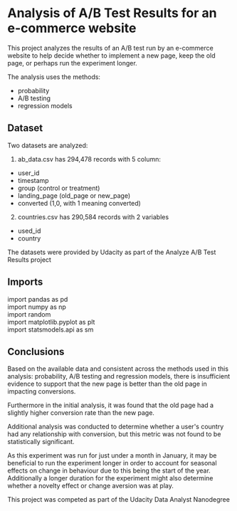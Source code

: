 # Analysis of A/B Test Results for an e-commerce website

This project analyzes the results of an A/B test run by an e-commerce website
to help decide whether to implement a new page, keep the old page,
or perhaps run the experiment longer.

The analysis uses the methods:
* probability
* A/B testing
* regression models


## Dataset
Two datasets are analyzed:
1. ab_data.csv has 294,478 records with 5 column:
- user_id
- timestamp
- group (control or treatment)
- landing_page (old_page or new_page)
- converted (1,0, with 1 meaning converted)

2. countries.csv has 290,584 records with 2 variables
- used_id
- country

The datasets were provided by Udacity as part of the Analyze A/B Test Results project

## Imports
import pandas as pd<br>
import numpy as np<br>
import random<br>
import matplotlib.pyplot as plt<br>
import statsmodels.api as sm<br>


## Conclusions

Based on the available data and consistent across the methods used in this
analysis: probability, A/B testing and regression models, there is insufficient
evidence to support that the new page is better than the old page in impacting
conversions.

Furthermore in the initial analysis, it was found that the old page had a
slightly higher conversion rate than the new page.

Additional analysis was conducted to determine whether a user's country had any
relationship with conversion, but this metric was not found to be statistically
significant.

As this experiment was run for just under a month in January, it may be
beneficial to run the experiment longer in order to account for seasonal effects
on change in behaviour due to this being the start of the year. Additionally
a longer duration for the experiment might also determine whether a novelty
effect or change aversion was at play.

This project was competed as part of the Udacity Data Analyst Nanodegree
